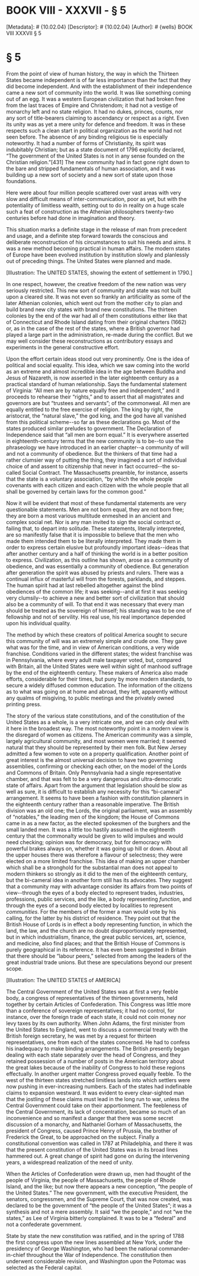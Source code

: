 # BOOK VIII - XXXVII - § 5
[Metadata]: # {10.02.04}
[Descriptor]: # {10.02.04}
[Author]: # {wells}
BOOK VIII
XXXVII
§ 5
# § 5
From the point of view of human history, the way in which the Thirteen States
became independent is of far less importance than the fact that they did become
independent. And with the establishment of their independence came a new sort
of community into the world. It was like something coming out of an egg. It was
a western European civilization that had broken free from the last traces of
Empire and Christendom; it had not a vestige of monarchy left and no state
religion. It had no dukes, princes, counts, nor any sort of title-bearers
claiming to ascendancy or respect as a right. Even its unity was as yet a mere
unity for defence and freedom. It was in these respects such a clean start in
political organization as the world had not seen before. The absence of any
binding religious tie is especially noteworthy. It had a number of forms of
Christianity, its spirit was indubitably Christian; but as a state document of
1796 explicitly declared, “The government of the United States is not in any
sense founded on the Christian religion.”[431] The new community had in fact
gone right down to the bare and stripped fundamentals of human association, and
it was building up a new sort of society and a new sort of state upon those
foundations.

Here were about four million people scattered over vast areas with very slow
and difficult means of inter-communication, poor as yet, but with the
potentiality of limitless wealth, setting out to do in reality on a huge scale
such a feat of construction as the Athenian philosophers twenty-two centuries
before had done in imagination and theory.

This situation marks a definite stage in the release of man from precedent and
usage, and a definite step forward towards the conscious and deliberate
reconstruction of his circumstances to suit his needs and aims. It was a new
method becoming practical in human affairs. The modern states of Europe have
been evolved institution by institution slowly and planlessly out of preceding
things. The United States were planned and made.

[Illustration: The UNITED STATES, showing the extent of settlement in 1790.]

In one respect, however, the creative freedom of the new nation was very
seriously restricted. This new sort of community and state was not built upon a
cleared site. It was not even so frankly an artificiality as some of the later
Athenian colonies, which went out from the mother city to plan and build brand
new city states with brand new constitutions. The thirteen colonies by the end
of the war had all of them constitutions either like that of Connecticut and
Rhode Island dating from their original charters (1662) or, as in the case of
the rest of the states, where a British governor had played a large part in the
administration, re-made during the conflict. But we may well consider these
reconstructions as contributory essays and experiments in the general
constructive effort.

Upon the effort certain ideas stood out very prominently. One is the idea of
political and social equality. This idea, which we saw coming into the world as
an extreme and almost incredible idea in the age between Buddha and Jesus of
Nazareth, is now asserted in the later eighteenth century as a practical
standard of human relationship. Says the fundamental statement of Virginia:
“All men are by nature equally free and independent,” and it proceeds to
rehearse their “rights,” and to assert that all magistrates and governors are
but “trustees and servants”; of the commonweal. All men are equally entitled to
the free exercise of religion. The king by right, the aristocrat, the “natural
slave,” the god king, and the god have all vanished from this political
scheme--so far as these declarations go. Most of the states produced similar
preludes to government. The Declaration of Independence said that “all men are
born equal.” It is everywhere asserted in eighteenth-century terms that the new
community is to be--to use the phraseology we have introduced in an earlier
chapter--a community of will and not a community of obedience. But the thinkers
of that time had a rather clumsier way of putting the thing, they imagined a
sort of individual choice of and assent to citizenship that never in fact
occurred--the so-called Social Contract. The Massachusetts preamble, for
instance, asserts that the state is a voluntary association, “by which the
whole people covenants with each citizen and each citizen with the whole people
that all shall be governed by certain laws for the common good.”

Now it will be evident that most of these fundamental statements are very
questionable statements. Men are not born equal, they are not born free; they
are born a most various multitude enmeshed in an ancient and complex social
net. Nor is any man invited to sign the social contract or, failing that, to
depart into solitude. These statements, literally interpreted, are so
manifestly false that it is impossible to believe that the men who made them
intended them to be literally interpreted. They made them in order to express
certain elusive but profoundly important ideas--ideas that after another
century and a half of thinking the world is in a better position to express.
Civilization, as this outline has shown, arose as a community of obedience, and
was essentially a community of obedience. But generation after generation the
spirit was abused by priests and rulers. There was a continual influx of
masterful will from the forests, parklands, and steppes. The human spirit had
at last rebelled altogether against the blind obediences of the common life; it
was seeking--and at first it was seeking very clumsily--to achieve a new and
better sort of civilization that should also be a community of will. To that
end it was necessary that every man should be treated as the sovereign of
himself; his standing was to be one of fellowship and not of servility. His
real use, his real importance depended upon his individual quality.

The method by which these creators of political America sought to secure this
community of will was an extremely simple and crude one. They gave what was for
the time, and in view of American conditions, a very wide franchise. Conditions
varied in the different states; the widest franchise was in Pennsylvania, where
every adult male taxpayer voted, but, compared with Britain, all the United
States were well within sight of manhood suffrage by the end of the eighteenth
century. These makers of America also made efforts, considerable for their
times, but puny by more modern standards, to secure a widely diffused common
education. The information of the citizens as to what was going on at home and
abroad, they left, apparently without any qualms of misgiving, to public
meetings and the privately owned printing press.

The story of the various state constitutions, and of the constitution of the
United States as a whole, is a very intricate one, and we can only deal with it
here in the broadest way. The most noteworthy point in a modern view is the
disregard of women as citizens. The American community was a simple, largely
agricultural community, and most women were married; it seemed natural that
they should be represented by their men folk. But New Jersey admitted a few
women to vote on a property qualification. Another point of great interest is
the almost universal decision to have two governing assemblies, confirming or
checking each other, on the model of the Lords and Commons of Britain. Only
Pennsylvania had a single representative chamber, and that was felt to be a
very dangerous and ultra-democratic state of affairs. Apart from the argument
that legislation should be slow as well as sure, it is difficult to establish
any necessity for this “bi-cameral” arrangement. It seems to have been a
fashion with constitution planners in the eighteenth century rather than a
reasonable imperative. The British division was an old one; the Lords, the
original parliament, was an assembly of “notables,” the leading men of the
kingdom; the House of Commons came in as a new factor, as the elected spokesmen
of the burghers and the small landed men. It was a little too hastily assumed
in the eighteenth century that the commonalty would be given to wild impulses
and would need checking; opinion was for democracy, but for democracy with
powerful brakes always on, whether it was going up hill or down. About all the
upper houses there was therefore a flavour of selectness; they were elected on
a more limited franchise. This idea of making an upper chamber which shall be a
stronghold for the substantial man does not appeal to modern thinkers so
strongly as it did to the men of the eighteenth century, but the bi-cameral
idea in another form still has its advocates. They suggest that a community may
with advantage consider its affairs from two points of view--through the eyes
of a body elected to represent trades, industries, professions, public
services, and the like, a body representing _function_, and through the eyes of
a second body elected by localities to represent _communities_. For the members
of the former a man would vote by his calling, for the latter by his district
of residence. They point out that the British House of Lords is in effect a
body representing function, in which the land, the law, and the church are no
doubt disproportionately represented, but in which industrialism, finance, the
great public services, art, science, and medicine, also find places; and that
the British House of Commons is purely geographical in its reference. It has
even been suggested in Britain that there should be “labour peers,” selected
from among the leaders of the great industrial trade unions. But these are
speculations beyond our present scope.

[Illustration: The UNITED STATES of AMERICA]

The Central Government of the United States was at first a very feeble body, a
congress of representatives of the thirteen governments, held together by
certain Articles of Confederation. This Congress was little more than a
conference of sovereign representatives; it had no control, for instance, over
the foreign trade of each state, it could not coin money nor levy taxes by its
own authority. When John Adams, the first minister from the United States to
England, went to discuss a commercial treaty with the British foreign
secretary, he was met by a request for thirteen representatives, one from each
of the states concerned. He had to confess his inadequacy to make binding
arrangements. The British presently began dealing with each state separately
over the head of Congress, and they retained possession of a number of posts in
the American territory about the great lakes because of the inability of
Congress to hold these regions effectually. In another urgent matter Congress
proved equally feeble. To the west of the thirteen states stretched limitless
lands into which settlers were now pushing in ever-increasing numbers. Each of
the states had indefinable claims to expansion westward. It was evident to
every clear-sighted man that the jostling of these claims must lead in the long
run to war, unless the Central Government could take on their apportionment.
The feebleness of the Central Government, its lack of concentration, became so
much of an inconvenience and so manifest a danger that there was some secret
discussion of a monarchy, and Nathaniel Gorham of Massachusetts, the president
of Congress, caused Prince Henry of Prussia, the brother of Frederick the
Great, to be approached on the subject. Finally a constitutional convention was
called in 1787 at Philadelphia, and there it was that the present constitution
of the United States was in its broad lines hammered out. A great change of
spirit had gone on during the intervening years, a widespread realization of
the need of unity.

When the Articles of Confederation were drawn up, men had thought of the people
of Virginia, the people of Massachusetts, the people of Rhode Island, and the
like; but now there appears a new conception, “the people of the United
States.” The new government, with the executive President, the senators,
congressmen, and the Supreme Court, that was now created, was declared to be
the government of “the people of the United States”; it was a synthesis and not
a mere assembly. It said “we the people,” and not “we the states,” as Lee of
Virginia bitterly complained. It was to be a “federal” and not a confederate
government.

State by state the new constitution was ratified, and in the spring of 1788 the
first congress upon the new lines assembled at New York, under the presidency
of George Washington, who had been the national commander-in-chief throughout
the War of Independence. The constitution then underwent considerable revision,
and Washington upon the Potomac was selected as the Federal capital.

